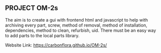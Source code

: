 PROJECT OM-2s
--
The aim is to create a gui with frontend html and javascript to help with archiving every part, screw, method of removal, method of installation, dependencies, method to clean, refurbish, uid. There must be an easy way to add parts to the local parts library. 

Website Link:
https://carbonflora.github.io/OM-2s/